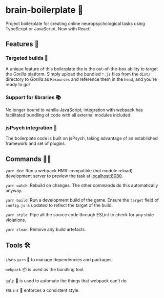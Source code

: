 # brain-boilerplate 🧠

Project boilerplate for creating online neuropsychological tasks using TypeScript or JavaScript. Now with React!

## Features 🌈

### Targeted builds 🎯

A unique feature of this boilerplate the is the out-of-the-box ability to target the _Gorilla_ platform. Simply upload the bundled `*.js` files from the `dist/` directory to _Gorilla_ as `Resources` and reference them in the `head`, and you're ready to go!

### Support for libraries 📚

No longer bound to vanilla JavaScript, integration with webpack has facilitated bundling of code with all external modules included.

### jsPsych integration 🧠

The boilerplate code is built on jsPsych, taking advantage of an established framework and set of plugins.

## Commands 👨‍💻

`yarn dev`: Run a webpack HMR-compatible (hot module reload) development server to preview the task at [localhost:8080](localhost:8080).

`yarn watch`: Rebuild on changes. The other commands do this automatically anyway.

`yarn build`: Run a development build of the game. Ensure the `target` field of `config.js` is updated to reflect the target of the build.

`yarn style`: Pipe all the source code through ESLint to check for any style violations.

`yarn clean`: Remove any build artefacts.

## Tools 🛠

Uses `yarn` 🧶 to manage dependencies and packages. 

`webpack` 📦 is used as the bundling tool. 

`gulp` 🥤 is used to automate the things that webpack can't do. 

`ESLint` 💅 enforces a consistent style.